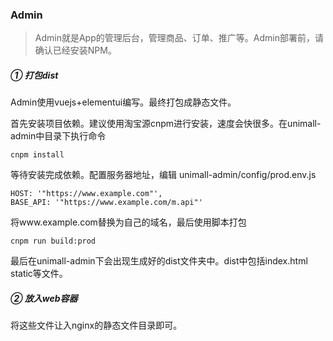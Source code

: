 ### Admin

> Admin就是App的管理后台，管理商品、订单、推广等。Admin部署前，请确认已经安装NPM。

##### ① 打包dist

Admin使用vuejs+elementui编写。最终打包成静态文件。

首先安装项目依赖。建议使用淘宝源cnpm进行安装，速度会快很多。在unimall-admin中目录下执行命令

	cnpm install

等待安装完成依赖。配置服务器地址，编辑 unimall-admin/config/prod.env.js

	HOST: '"https://www.example.com"',
	BASE_API: '"https://www.example.com/m.api"'

将www.example.com替换为自己的域名，最后使用脚本打包

	cnpm run build:prod

最后在unimall-admin下会出现生成好的dist文件夹中。dist中包括index.html static等文件。

##### ② 放入web容器
将这些文件让入nginx的静态文件目录即可。